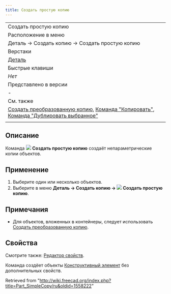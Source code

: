 ```yaml
---
title: Создать простую копию
---
```

|  |
| --- |
| Создать простую копию‎ |
| Расположение в меню |
| Деталь → Создать копию → Создать простую копию |
| Верстаки |
| [Деталь](/Part_Workbench/ru "Part Workbench/ru") |
| Быстрые клавиши |
| *Нет* |
| Представлено в версии |
| - |
| См. также |
| [Создать преобразованную копию](/Part_TransformedCopy/ru "Part TransformedCopy/ru"), [Команда "Копировать"](/Std_Copy/ru "Std Copy/ru"), [Команда "Дублировать выбранное"](/Std_DuplicateSelection/ru "Std DuplicateSelection/ru") |
|  |

## Описание

Команда ![](/images/Part_SimpleCopy.svg) **Создать простую копию** создаёт непараметрические копии объектов.

## Применение

1. Выберите один или несколько объектов.
2. Выберите в меню **Деталь → Создать копию → ![](/images/Part_SimpleCopy.svg) Создать простую копию**.

## Примечания

* Для объектов, вложенных в контейнеры, следует использовать [Создать преобразованную копию](/Part_TransformedCopy/ru "Part TransformedCopy/ru").

## Свойства

Смотрите также: [Редактор свойств](/Property_editor/ru "Property editor/ru").

Команда создёет объекты [Конструктивный элемент](/Part_Feature/ru "Part Feature/ru") без дополнительных свойств.

Retrieved from "<http://wiki.freecad.org/index.php?title=Part_SimpleCopy/ru&oldid=1558222>"